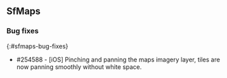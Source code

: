 ## SfMaps

### Bug fixes
{:#sfmaps-bug-fixes}

* \#254588 - [iOS] Pinching and panning the maps imagery layer, tiles are now panning smoothly without white space.